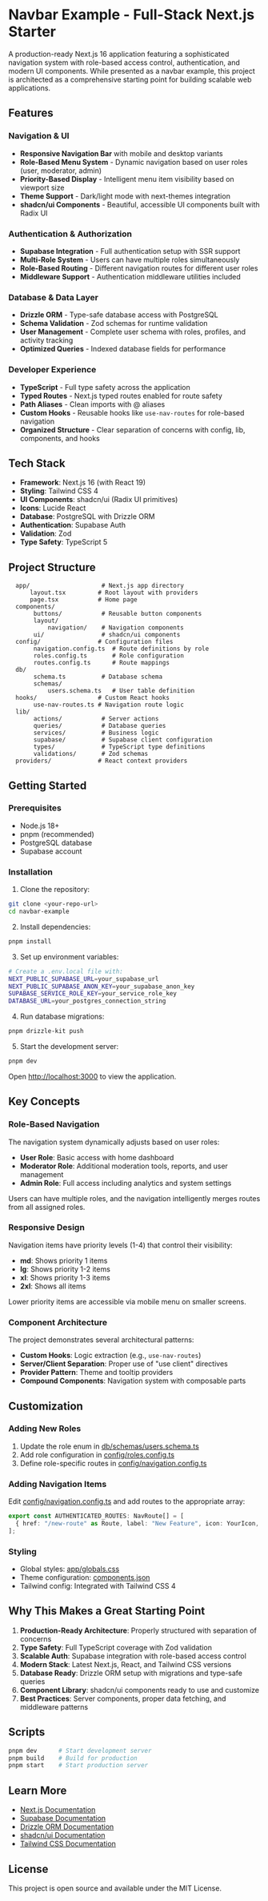 # Navbar Example - Full-Stack Next.js Starter

A production-ready Next.js 16 application featuring a sophisticated navigation system with role-based access control, authentication, and modern UI components. While presented as a navbar example, this project is architected as a comprehensive starting point for building scalable web applications.

## Features

### Navigation & UI
- **Responsive Navigation Bar** with mobile and desktop variants
- **Role-Based Menu System** - Dynamic navigation based on user roles (user, moderator, admin)
- **Priority-Based Display** - Intelligent menu item visibility based on viewport size
- **Theme Support** - Dark/light mode with next-themes integration
- **shadcn/ui Components** - Beautiful, accessible UI components built with Radix UI

### Authentication & Authorization
- **Supabase Integration** - Full authentication setup with SSR support
- **Multi-Role System** - Users can have multiple roles simultaneously
- **Role-Based Routing** - Different navigation routes for different user roles
- **Middleware Support** - Authentication middleware utilities included

### Database & Data Layer
- **Drizzle ORM** - Type-safe database access with PostgreSQL
- **Schema Validation** - Zod schemas for runtime validation
- **User Management** - Complete user schema with roles, profiles, and activity tracking
- **Optimized Queries** - Indexed database fields for performance

### Developer Experience
- **TypeScript** - Full type safety across the application
- **Typed Routes** - Next.js typed routes enabled for route safety
- **Path Aliases** - Clean imports with @ aliases
- **Custom Hooks** - Reusable hooks like `use-nav-routes` for role-based navigation
- **Organized Structure** - Clear separation of concerns with config, lib, components, and hooks

## Tech Stack

- **Framework**: Next.js 16 (with React 19)
- **Styling**: Tailwind CSS 4
- **UI Components**: shadcn/ui (Radix UI primitives)
- **Icons**: Lucide React
- **Database**: PostgreSQL with Drizzle ORM
- **Authentication**: Supabase Auth
- **Validation**: Zod
- **Type Safety**: TypeScript 5

## Project Structure

```
  app/                    # Next.js app directory
      layout.tsx         # Root layout with providers
      page.tsx           # Home page
  components/
       buttons/           # Reusable button components
       layout/
           navigation/    # Navigation components
       ui/                # shadcn/ui components
  config/                # Configuration files
       navigation.config.ts  # Route definitions by role
       roles.config.ts       # Role configuration
       routes.config.ts      # Route mappings
  db/
       schema.ts          # Database schema
       schemas/
           users.schema.ts   # User table definition
  hooks/                 # Custom React hooks
       use-nav-routes.ts # Navigation route logic
  lib/
       actions/           # Server actions
       queries/           # Database queries
       services/          # Business logic
       supabase/          # Supabase client configuration
       types/             # TypeScript type definitions
       validations/       # Zod schemas
  providers/             # React context providers
```

## Getting Started

### Prerequisites

- Node.js 18+
- pnpm (recommended)
- PostgreSQL database
- Supabase account

### Installation

1. Clone the repository:
```bash
git clone <your-repo-url>
cd navbar-example
```

2. Install dependencies:
```bash
pnpm install
```

3. Set up environment variables:
```bash
# Create a .env.local file with:
NEXT_PUBLIC_SUPABASE_URL=your_supabase_url
NEXT_PUBLIC_SUPABASE_ANON_KEY=your_supabase_anon_key
SUPABASE_SERVICE_ROLE_KEY=your_service_role_key
DATABASE_URL=your_postgres_connection_string
```

4. Run database migrations:
```bash
pnpm drizzle-kit push
```

5. Start the development server:
```bash
pnpm dev
```

Open [http://localhost:3000](http://localhost:3000) to view the application.

## Key Concepts

### Role-Based Navigation

The navigation system dynamically adjusts based on user roles:

- **User Role**: Basic access with home dashboard
- **Moderator Role**: Additional moderation tools, reports, and user management
- **Admin Role**: Full access including analytics and system settings

Users can have multiple roles, and the navigation intelligently merges routes from all assigned roles.

### Responsive Design

Navigation items have priority levels (1-4) that control their visibility:

- **md**: Shows priority 1 items
- **lg**: Shows priority 1-2 items
- **xl**: Shows priority 1-3 items
- **2xl**: Shows all items

Lower priority items are accessible via mobile menu on smaller screens.

### Component Architecture

The project demonstrates several architectural patterns:

- **Custom Hooks**: Logic extraction (e.g., `use-nav-routes`)
- **Server/Client Separation**: Proper use of "use client" directives
- **Provider Pattern**: Theme and tooltip providers
- **Compound Components**: Navigation system with composable parts

## Customization

### Adding New Roles

1. Update the role enum in [db/schemas/users.schema.ts](db/schemas/users.schema.ts)
2. Add role configuration in [config/roles.config.ts](config/roles.config.ts)
3. Define role-specific routes in [config/navigation.config.ts](config/navigation.config.ts)

### Adding Navigation Items

Edit [config/navigation.config.ts](config/navigation.config.ts) and add routes to the appropriate array:

```typescript
export const AUTHENTICATED_ROUTES: NavRoute[] = [
  { href: "/new-route" as Route, label: "New Feature", icon: YourIcon, priority: 1 },
];
```

### Styling

- Global styles: [app/globals.css](app/globals.css)
- Theme configuration: [components.json](components.json)
- Tailwind config: Integrated with Tailwind CSS 4

## Why This Makes a Great Starting Point

1. **Production-Ready Architecture**: Properly structured with separation of concerns
2. **Type Safety**: Full TypeScript coverage with Zod validation
3. **Scalable Auth**: Supabase integration with role-based access control
4. **Modern Stack**: Latest Next.js, React, and Tailwind CSS versions
5. **Database Ready**: Drizzle ORM setup with migrations and type-safe queries
6. **Component Library**: shadcn/ui components ready to use and customize
7. **Best Practices**: Server components, proper data fetching, and middleware patterns

## Scripts

```bash
pnpm dev      # Start development server
pnpm build    # Build for production
pnpm start    # Start production server
```

## Learn More

- [Next.js Documentation](https://nextjs.org/docs)
- [Supabase Documentation](https://supabase.com/docs)
- [Drizzle ORM Documentation](https://orm.drizzle.team/docs/overview)
- [shadcn/ui Documentation](https://ui.shadcn.com)
- [Tailwind CSS Documentation](https://tailwindcss.com/docs)

## License

This project is open source and available under the MIT License.

